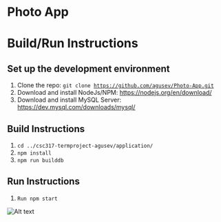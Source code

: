 # Photo App

# Build/Run Instructions

## Set up the development environment

1. Clone the repo: <code>git clone https://github.com/agusev/Photo-App.git</code>
2. Download and install NodeJs/NPM: <link> https://nodejs.org/en/download/ </link>
3. Download and install MySQL Server: <link> https://dev.mysql.com/downloads/mysql/ </link>

## Build Instructions

1. <code>cd ../csc317-termproject-agusev/application/</code>
2. <code>npm install</code>
3. <code>npm run builddb</code>

## Run Instructions

1. <code>Run npm start</code>


![ Alt text](https://github.com/agusev/Photo-App/blob/main/gif.gif)
